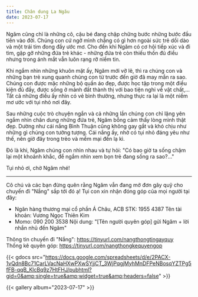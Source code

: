 ```yaml
---
title: Chân dung La Ngâu
date: 2023-07-17
---
```


Ngăm cũng chỉ là những cô, cậu bé đang chập chững bước những bước đầu tiên vào đời. Chúng con cứ ngỡ mình chẳng có gì hơn ngoài sức trẻ dồi dào và một trái tim đong đầy ước mơ. Cho đến khi Ngăm có cơ hội tiếp xúc và đi tìm, gặp gỡ những đứa trẻ khác - những đứa trẻ còn thiếu thốn đủ điều nhưng trong ánh mắt vẫn luôn rạng rỡ niềm tin.

Khi ngắm nhìn những khuôn mặt ấy, Ngăm mới vỡ lẽ, thì ra chúng con và những bạn trẻ xung quanh chúng con từ trước đến giờ đã may mắn ra sao. Chúng con được mặc những bộ quần áo đẹp, được học tập trong một điều kiện đủ đầy, được sống ở mảnh đất thành thị với bao tiện nghi về vật chất,... Tất cả những điều ấy nhìn có vẻ bình thường, nhưng thực ra lại là một niềm mơ ước với tụi nhỏ nơi đây.

Sau những cuộc trò chuyện ngắn và cả những lần chúng con chỉ lặng yên ngắm nhìn chân dung những đứa trẻ, Ngăm bỗng cảm thấy lòng mình thật đẹp. Dường như cái nắng Bình Thuận cũng không gay gắt và khó chịu như những gì chúng con tưởng tượng. Cái nắng ấy, nhờ có tụi nhỏ đáng yêu như thế, nên giờ đây trong trẻo và mềm mại đến lạ kì.

Đó là khi, Ngăm chúng con nhìn nhau và tự hỏi: "Có bao giờ ta sống chậm lại một khoảnh khắc, để ngắm nhìn xem bọn trẻ đang sống ra sao?..."

Tụi nhỏ ơi, chờ Ngăm nhé!
_______
Cô chú và các bạn đừng quên rằng Ngăm vẫn đang mở đơn gây quỹ cho chuyến đi "Nắng"  sắp tới đó ạ! Tụi con xin nhận đóng góp của mọi người tại đây:
- Ngân hàng thương mại cổ phần Á Châu, ACB
  STK: 1955 4387
  Tên tài khoản: Vương Ngọc Thiên Kim
- Momo: 090 200 3538
  Nội dung: "[Tên người quyên góp] gửi Ngăm + lời nhắn nhủ đến Ngăm"

Thông tin chuyến đi "Nắng": https://tinyurl.com/nangthongtingayquy  
Thống kê quyên góp: https://tinyurl.com/nangthongkequyengop

{{< gdocs src="https://docs.google.com/spreadsheets/d/e/2PACX-1vQdn8Bc71CarLVacNaHXwPXwSYjjCT_3WjPqgjMyhMnDFPeNBosqYZTPg5fFB-qqB_KlcBq9z7HtFHJ/pubhtml?gid=0&amp;single=true&amp;widget=true&amp;headers=false" >}}

{{< gallery album="2023-07-17" >}}
